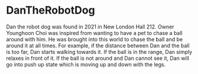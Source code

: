 # DanTheRobotDog
Dan the robot dog was found in 2021 in New London Hall 212. Owner Younghoon Choi was inspired from wanting to have a pet to chase a ball around with him. He was brought into this world to chase the ball and be around it at all times. For example, if the distance between Dan and the ball is too far, Dan starts walking towards it. 
If the ball is in the range, Dan simply relaxes in front of it. 
If the ball is not around and Dan cannot see it, Dan will go into push up state which is moving up and down with the legs.
